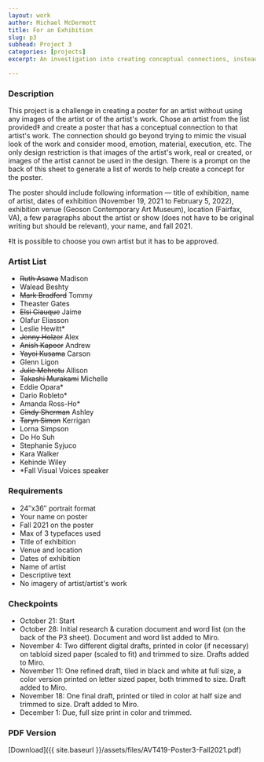 ```yaml
---
layout: work
author: Michael McDermott
title: For an Exhibition
slug: p3
subhead: Project 3
categories: [projects]
excerpt: An investigation into creating conceptual connections, instead of literal connections, to an artist and their work. The poster will be for an exhibition of a chosen artist's work but images of the art or the artist cannot be used.

---
```


### Description
This project is a challenge in creating a poster for an artist without using any images of the artist or of the artist's work. Chose an artist from the list provided&Dagger; and create a poster that has a conceptual connection to that artist's work. The connection should go beyond trying to mimic the visual look of the work and consider mood, emotion, material, execution, etc. The only design restriction is that images of the artist's work, real or created, or images of the artist cannot be used in the design. There is a prompt on the back of this sheet to generate a list of words to help create a concept for the poster.

The poster should include following information — title of exhibition, name of artist, dates of exhibition (November 19, 2021 to February 5, 2022), exhibition venue (Geoson Contemporary Art Museum), location (Fairfax, VA), a few paragraphs about the artist or show (does not have to be original writing but should be relevant), your name, and fall 2021.

&Dagger;It is possible to choose you own artist but it has to be approved.

### Artist List
* ~~Ruth Asawa~~ Madison
* Walead Beshty
* ~~Mark Bradford~~ Tommy
* Theaster Gates
* ~~Elsi Giauque~~ Jaime
* Olafur Eliasson
* Leslie Hewitt*
* ~~Jenny Holzer~~ Alex
* ~~Anish Kapoor~~ Andrew
* ~~Yayoi Kusama~~ Carson
* Glenn Ligon
* ~~Julie Mehretu~~ Allison
* ~~Takashi Murakami~~ Michelle
* Eddie Opara*
* Dario Robleto*
* Amanda Ross-Ho*
* ~~Cindy Sherman~~ Ashley
* ~~Taryn Simon~~ Kerrigan
* Lorna Simpson
* Do Ho Suh
* Stephanie Syjuco
* Kara Walker
* Kehinde Wiley
* *Fall Visual Voices speaker

### Requirements
* 24&#8243;x36&#8243; portrait format
* Your name on poster
* Fall 2021 on the poster
* Max of 3 typefaces used
* Title of exhibition
* Venue and location
* Dates of exhibition
* Name of artist
* Descriptive text
* No imagery of artist/artist's work


### Checkpoints
* October 21: Start
* October 28: Initial research & curation document and word list (on the back of the P3 sheet). Document and word list added to Miro.
* November 4: Two different digital drafts, printed in color (if necessary) on tabloid sized paper (scaled to fit) and trimmed to size. Drafts added to Miro.
* November 11: One refined draft, tiled in black and white at full size, a color version printed on letter sized paper, both trimmed to size. Draft added to Miro.
* November 18: One final draft, printed or tiled in color at half size and trimmed to size. Draft added to Miro.
* December 1: Due, full size print in color and trimmed.

### PDF Version
[Download]({{ site.baseurl }}/assets/files/AVT419-Poster3-Fall2021.pdf)
